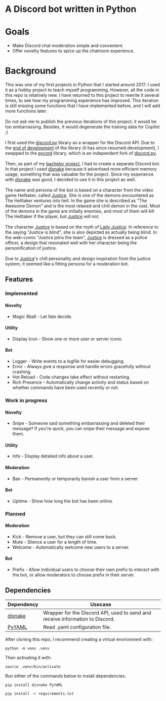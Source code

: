 # A Discord bot written in Python

# Goals
- Make Discord chat moderation simple and convenient.
- Offer novelty features to spice up the chatroom experience.

# Background
This was one of my first projects in Python that I started around 2017. I used it as a hobby project to teach myself programming. However, all the code in this repo is relatively new. I have returned to this project to rewrite it several times, to see how my programming experience has improved. This iteration is still missing some functions that I have implemented before, and I will add more functions later.\
\
Do not ask me to publish the previous iterations of this project, it would be too embarrassing. Besides, it would degenerate the training data for Copilot ;)\
\
I first used the [discord.py](https://github.com/Rapptz/discord.py) library as a wrapper for the Discord API. Due to the [end of development](https://gist.github.com/Rapptz/4a2f62751b9600a31a0d3c78100287f1) of the library (it has since resumed development), I swapped to the [pycord](https://github.com/Pycord-Development/pycord) library, which is an independent fork of [discord.py](https://github.com/Rapptz/discord.py).\
\
Then, as part of my [bachelor project](https://github.com/Klattet/StudassBot), I had to create a separate Discord bot. In that project I used [disnake](https://github.com/DisnakeDev/disnake) because it advertised more efficient memory usage, something that was valuable for the project. Since my experience with [disnake](https://github.com/DisnakeDev/disnake) was good, I decided to use it in this project as well.\
\
The name and persona of the bot is based on a character from the video game Helltaker, called [Justice](https://helltaker.fandom.com/wiki/Justice). She is one of the demons encountered as The Helltaker ventures into hell. In the game she is described as "The Awesome Demon" and is the most relaxed and chill demon in the cast. Most of the demons in the game are initially enemies, and most of them will kill The Helltaker if the player, but [Justice](https://helltaker.fandom.com/wiki/Justice) will not.\
\
The character [Justice](https://helltaker.fandom.com/wiki/Justice) is based on the myth of [Lady Justice](https://en.wikipedia.org/wiki/Lady_Justice). In reference to the saying "Justice is blind", she is also depicted as actually being blind. In the web-comic "Justice joins the team", [Justice](https://helltaker.fandom.com/wiki/Justice) is dressed as a police officer, a design that resonated well with her character being the personification of justice.\
\
Due to [Justice](https://helltaker.fandom.com/wiki/Justice)'s chill personality and design inspiration from the justice system, it seemed like a fitting persona for a moderation bot.

## Features
### Implemented
#### Novelty
- Magic 8ball - Let fate decide.

#### Utility
- Display Icon - Show one or more user or server icons.

#### Bot
- Logger - Write events to a logfile for easier debugging.
- Error - Always give a response and handle errors gracefully without crashing.
- Hot Reload - Code changes take effect without restarting.
- Rich Presence - Automatically change activity and status based on whether commands have been used recently or not.

### Work in progress
#### Novelty
- Snipe - Someone said something embarrassing and deleted their message? If you're quick, you can snipe their message and expose them.

#### Utility
- Info - Display detailed info about a user.

#### Moderation
- Ban - Permanently or temporarily banish a user from a server.

#### Bot
- Uptime - Show how long the bot has been online.

### Planned
#### Moderation
- Kick - Remove a user, but they can still come back.
- Mute - Silence a user for a length of time.
- Welcome - Automatically welcome new users to a server.

#### Bot
- Prefix - Allow individual users to choose their own prefix to interact with the bot, or allow moderators to choose prefix in their server.

## Dependencies
| Dependency | Usecase |
|---|---|
| [disnake](https://github.com/DisnakeDev/disnake) | Wrapper for the Discord API, used to send and receive information to Discord. |
| [PyYAML](https://github.com/yaml/pyyaml) | Read .yaml configuration file. |


After cloning this repo, I recommend creating a virtual environment with:
```commandline
python -m venv .venv
```
Then activating it with:
```commandline
source .venv/bin/activate
```

Run either of the commands below to install dependencies.
```commandline
pip install disnake PyYAML
```
```commandline
pip install -r requirements.txt
```

